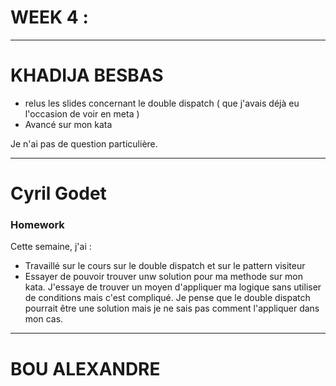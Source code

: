 # WEEK 4 :

****
# KHADIJA BESBAS 

* relus les slides concernant le double dispatch ( que j'avais déjà eu l'occasion de voir en meta )
* Avancé sur mon kata

Je n'ai pas de question particulière.

****
# Cyril Godet

### Homework

Cette semaine, j'ai :

* Travaillé sur le cours sur le double dispatch et sur le pattern visiteur
* Essayer de pouvoir trouver unw solution pour ma methode sur mon kata. J'essaye de trouver un moyen d'appliquer ma logique sans utiliser de conditions mais c'est compliqué.
  Je pense que le double dispatch pourrait être une solution mais je ne sais pas comment l'appliquer dans mon cas. 

****

# BOU ALEXANDRE
